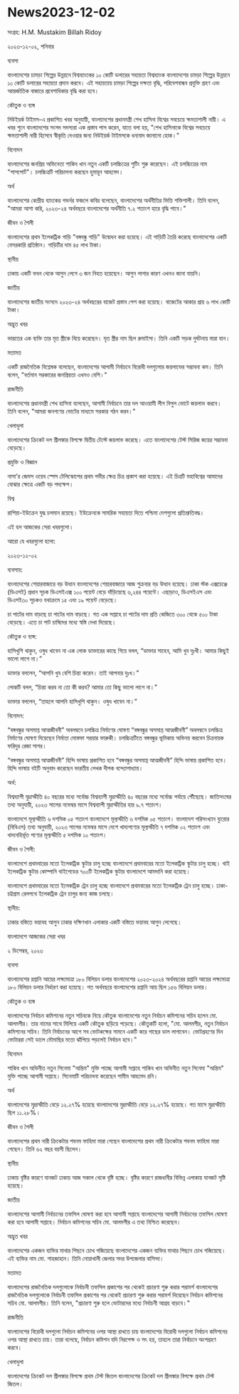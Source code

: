 # News2023-12-02

সংগ্রহ: H.M. Mustakim Billah Ridoy


২০২৩-১২-০২, শনিবার

ব্যবসা

বাংলাদেশের চামড়া শিল্পের উন্নয়নে বিশ্বব্যাংকের ১০ কোটি ডলারের সহায়তা
বিশ্বব্যাংক বাংলাদেশের চামড়া শিল্পের উন্নয়নে ১০ কোটি ডলারের সহায়তা প্রদান করবে। এই সহায়তায় চামড়া শিল্পের দক্ষতা বৃদ্ধি, পরিবেশবান্ধব প্রযুক্তি গ্রহণ এবং আন্তর্জাতিক বাজারে প্রবেশাধিকার বৃদ্ধি করা হবে।

কৌতুক ও ব্যঙ্গ

নিউইয়র্ক টাইমস-এ প্রকাশিত খবর অনুযায়ী, বাংলাদেশের প্রধানমন্ত্রী শেখ হাসিনা বিশ্বের সবচেয়ে ক্ষমতাশালী নারী।
এ খবর শুনে বাংলাদেশের সংসদ সদস্যরা এক প্রস্তাব পাস করেন, যাতে বলা হয়, "শেখ হাসিনাকে বিশ্বের সবচেয়ে ক্ষমতাশালী নারী হিসেবে স্বীকৃতি দেওয়ার জন্য নিউইয়র্ক টাইমসকে ধন্যবাদ জানানো হোক।"

বিনোদন

বাংলাদেশের জনপ্রিয় অভিনেতা শাকিব খান নতুন একটি চলচ্চিত্রের শুটিং শুরু করেছেন।
এই চলচ্চিত্রের নাম "পাসপোর্ট"। চলচ্চিত্রটি পরিচালনা করছেন হুমায়ূন আহমেদ।

অর্থ

বাংলাদেশের কেন্দ্রীয় ব্যাংকের গভর্নর ফজলে কবির বলেছেন, বাংলাদেশের অর্থনীতির ভিত্তি শক্তিশালী।
তিনি বলেন, "আমরা আশা করি, ২০২৩-২৪ অর্থবছরে বাংলাদেশের অর্থনীতি ৭.২ শতাংশ হারে বৃদ্ধি পাবে।"

জীবন ও শৈলী

বাংলাদেশের প্রথম ইলেকট্রিক গাড়ি "বঙ্গবন্ধু গাড়ি" উদ্বোধন করা হয়েছে।
এই গাড়িটি তৈরি করেছে বাংলাদেশের একটি বেসরকারি প্রতিষ্ঠান। গাড়িটির দাম ৪৫ লাখ টাকা।

স্থানীয়

ঢাকায় একটি ভবন থেকে আগুন লেগে ৩ জন নিহত হয়েছেন।
আগুন লাগার কারণ এখনও জানা যায়নি।

জাতীয়

বাংলাদেশের জাতীয় সংসদে ২০২৩-২৪ অর্থবছরের বাজেট প্রস্তাব পেশ করা হয়েছে।
বাজেটের আকার প্রায় ৬ লাখ কোটি টাকা।

অদ্ভুত খবর

ভারতের এক ব্যক্তি তার মৃত স্ত্রীকে বিয়ে করেছেন।
মৃত স্ত্রীর নাম ছিল রুমাইসা। তিনি একটি সড়ক দুর্ঘটনায় মারা যান।

মতামত

একটি রাজনৈতিক বিশ্লেষক বলেছেন, বাংলাদেশের আগামী নির্বাচনে বিরোধী দলগুলোর জয়লাভের সম্ভাবনা কম।
তিনি বলেন, "বর্তমান সরকারের জনপ্রিয়তা এখনও বেশি।"

রাজনীতি

বাংলাদেশের প্রধানমন্ত্রী শেখ হাসিনা বলেছেন, আগামী নির্বাচনে তার দল আওয়ামী লীগ বিপুল ভোটে জয়লাভ করবে।
তিনি বলেন, "আমরা জনগণের ভোটের মাধ্যমে সরকার গঠন করব।"

খেলাধুলা

বাংলাদেশের ক্রিকেট দল শ্রীলঙ্কার বিপক্ষে দ্বিতীয় টেস্টে জয়লাভ করেছে।
এতে বাংলাদেশের টেস্ট সিরিজ জয়ের সম্ভাবনা বেড়েছে।

প্রযুক্তি ও বিজ্ঞান

নাসা'র জেমস ওয়েব স্পেস টেলিস্কোপের প্রথম গভীর ক্ষেত্র চিত্র প্রকাশ করা হয়েছে।
এই চিত্রটি মহাবিশ্বের আমাদের বোঝার ক্ষেত্রে একটি বড় পদক্ষেপ।

বিশ্ব

রাশিয়া-ইউক্রেন যুদ্ধ চলমান রয়েছে।
ইউক্রেনকে সামরিক সহায়তা দিতে পশ্চিমা দেশগুলো প্রতিশ্রুতিবদ্ধ।

এই হল আজকের সেরা খবরগুলো।

আরো যে খবরগুলো হলো:

২০২৩-১২-০২

ব্যবসায়:

বাংলাদেশের শেয়ারবাজারে বড় উত্থান
বাংলাদেশের শেয়ারবাজারে আজ শুক্রবার বড় উত্থান হয়েছে। ঢাকা স্টক এক্সচেঞ্জে (ডিএসই) প্রধান সূচক ডিএসইএক্স ১০০ পয়েন্ট বেড়ে দাঁড়িয়েছে ৬,২৪৪ পয়েন্টে। এছাড়াও, ডিএসইএস এবং ডিএসই৩০ সূচকও যথাক্রমে ১৫ এবং ১৯ পয়েন্ট বেড়েছে।

চা পাটের দাম বাড়ছে
চা পাটের দাম বাড়ছে। গত এক সপ্তাহে চা পাটের দাম প্রতি কেজিতে ৩০০ থেকে ৫০০ টাকা বেড়েছে। এতে চা পাট চাষিদের মধ্যে স্বস্তি দেখা দিয়েছে।

কৌতুক ও ব্যঙ্গ:

হাসিখুশি থাকুন, ওষুধ খাবেন না
এক লোক ডাক্তারের কাছে গিয়ে বলল, “ডাক্তার সাহেব, আমি খুব দুঃখী। আমার কিছুই ভালো লাগে না।”

ডাক্তার বললেন, “আপনি খুব বেশি চিন্তা করেন। তাই আপনার দুঃখ।”

লোকটি বলল, “চিন্তা করব না তো কী করব? আমার তো কিছু ভালো লাগে না।”

ডাক্তার বললেন, “তাহলে আপনি হাসিখুশি থাকুন। ওষুধ খাবেন না।”

বিনোদন:

“বঙ্গবন্ধুর অসমাপ্ত আত্মজীবনী” অবলম্বনে চলচ্চিত্র নির্মাণের ঘোষণা
“বঙ্গবন্ধুর অসমাপ্ত আত্মজীবনী” অবলম্বনে চলচ্চিত্র নির্মাণের ঘোষণা দিয়েছেন নির্মাতা মোস্তফা সরয়ার ফারুকী। চলচ্চিত্রটিতে বঙ্গবন্ধুর ভূমিকায় অভিনয় করবেন চিত্রনায়ক ফরিদুর রেজা সাগর।

“বঙ্গবন্ধুর অসমাপ্ত আত্মজীবনী” হিন্দি ভাষায় প্রকাশিত হবে
“বঙ্গবন্ধুর অসমাপ্ত আত্মজীবনী” হিন্দি ভাষায় প্রকাশিত হবে। হিন্দি ভাষায় বইটি অনুবাদ করেছেন ভারতীয় লেখক দীপক বন্দ্যোপাধ্যায়।

অর্থ:

বিশ্বব্যাপী মুদ্রাস্ফীতি ৪০ বছরের মধ্যে সর্বোচ্চ
বিশ্বব্যাপী মুদ্রাস্ফীতি ৪০ বছরের মধ্যে সর্বোচ্চ পর্যায়ে পৌঁছেছে। জাতিসংঘের তথ্য অনুযায়ী, ২০২৩ সালের নভেম্বর মাসে বিশ্বব্যাপী মুদ্রাস্ফীতির হার ৯.৭ শতাংশ।

বাংলাদেশে মূল্যস্ফীতি ৬ দশমিক ০৫ শতাংশ
বাংলাদেশে মূল্যস্ফীতি ৬ দশমিক ০৫ শতাংশ। বাংলাদেশ পরিসংখ্যান ব্যুরোর (বিবিএস) তথ্য অনুযায়ী, ২০২৩ সালের নভেম্বর মাসে দেশে খাদ্যপণ্যের মূল্যস্ফীতি ৭ দশমিক ০২ শতাংশ এবং খাদ্যবহির্ভূত পণ্যের মূল্যস্ফীতি ৫ দশমিক ১০ শতাংশ।

জীবন ও শৈলী:

বাংলাদেশে প্রথমবারের মতো ইলেকট্রিক স্কুটার চালু হচ্ছে
বাংলাদেশে প্রথমবারের মতো ইলেকট্রিক স্কুটার চালু হচ্ছে। থাই ইলেকট্রিক স্কুটার কোম্পানি থাইগেডের ৭০০টি ইলেকট্রিক স্কুটার বাংলাদেশে আমদানি করা হয়েছে।

বাংলাদেশে প্রথমবারের মতো ইলেকট্রিক ট্রেন চালু হচ্ছে
বাংলাদেশে প্রথমবারের মতো ইলেকট্রিক ট্রেন চালু হচ্ছে। ঢাকা-চট্টগ্রাম রেলপথে ইলেকট্রিক ট্রেন চালুর জন্য কাজ চলছে।

স্থানীয়:

ঢাকার বস্তিতে ভয়াবহ আগুন
ঢাকার দক্ষিণখান এলাকার একটি বস্তিতে ভয়াবহ আগুন লেগেছে।


বাংলাদেশে আজকের সেরা খবর

২ ডিসেম্বর, ২০২৩

ব্যবসা

বাংলাদেশের রপ্তানি আয়ের লক্ষ্যমাত্রা ১৮০ বিলিয়ন ডলার
বাংলাদেশের ২০২৩-২০২৪ অর্থবছরের রপ্তানি আয়ের লক্ষ্যমাত্রা ১৮০ বিলিয়ন ডলার নির্ধারণ করা হয়েছে। গত অর্থবছরে বাংলাদেশের রপ্তানি আয় ছিল ১৫৬ বিলিয়ন ডলার।

কৌতুক ও ব্যঙ্গ

বাংলাদেশের নির্বাচন কমিশনের নতুন সচিবকে নিয়ে কৌতুক
বাংলাদেশের নতুন নির্বাচন কমিশনের সচিব হলেন মো. আলমগীর। তার নামের সাথে মিলিয়ে একটি কৌতুক ছড়িয়ে পড়েছে। কৌতুকটি হলো, "মো. আলমগীর, নতুন নির্বাচন কমিশনের সচিব। তিনি নির্বাচনের আগে সব ভোটকক্ষের সামনে একটি করে গাছের ডাল লাগাবেন। ভোটগ্রহণের দিন ভোটাররা সেই ডালে মৌমাছির মতো ঝাঁপিয়ে পড়লেই নির্বাচন হবে।"

বিনোদন

শাকিব খান অভিনীত নতুন সিনেমা "অন্তিম" মুক্তি পাচ্ছে আগামী সপ্তাহে
শাকিব খান অভিনীত নতুন সিনেমা "অন্তিম" মুক্তি পাচ্ছে আগামী সপ্তাহে। সিনেমাটি পরিচালনা করেছেন শামীম আহমেদ রনি।

অর্থ

বাংলাদেশের মুদ্রাস্ফীতি বেড়ে ১২.২৭% হয়েছে
বাংলাদেশের মুদ্রাস্ফীতি বেড়ে ১২.২৭% হয়েছে। গত মাসে মুদ্রাস্ফীতি ছিল ১১.২৮%।

জীবন ও শৈলী

বাংলাদেশের প্রথম নারী ক্রিকেটার শবনম ফাহিমা মারা গেছেন
বাংলাদেশের প্রথম নারী ক্রিকেটার শবনম ফাহিমা মারা গেছেন। তিনি ৬২ বছর বয়সী ছিলেন।

স্থানীয়

ঢাকায় বৃষ্টির কারণে যানজট
ঢাকায় আজ সকাল থেকে বৃষ্টি হচ্ছে। বৃষ্টির কারণে রাজধানীর বিভিন্ন এলাকায় যানজট সৃষ্টি হয়েছে।

জাতীয়

বাংলাদেশের আগামী নির্বাচনের তফসিল ঘোষণা করা হবে আগামী সপ্তাহে
বাংলাদেশের আগামী নির্বাচনের তফসিল ঘোষণা করা হবে আগামী সপ্তাহে। নির্বাচন কমিশনের সচিব মো. আলমগীর এ তথ্য নিশ্চিত করেছেন।

অদ্ভুত খবর

বাংলাদেশের একজন ব্যক্তির মাথার পিছনে চোখ গজিয়েছে
বাংলাদেশের একজন ব্যক্তির মাথার পিছনে চোখ গজিয়েছে। এই ব্যক্তির নাম মো. শাহজাহান। তিনি নোয়াখালী জেলার সদর উপজেলার বাসিন্দা।

মতামত

বাংলাদেশের রাজনৈতিক দলগুলোকে নির্বাচনী তফসিল প্রকাশের পর থেকেই প্রচারণা শুরু করার পরামর্শ
বাংলাদেশের রাজনৈতিক দলগুলোকে নির্বাচনী তফসিল প্রকাশের পর থেকেই প্রচারণা শুরু করার পরামর্শ দিয়েছেন নির্বাচন কমিশনের সচিব মো. আলমগীর। তিনি বলেন, "প্রচারণা শুরু হলে ভোটারদের মধ্যে নির্বাচনী আগ্রহ বাড়বে।"

রাজনীতি

বাংলাদেশের বিরোধী দলগুলো নির্বাচন কমিশনের ওপর আস্থা রাখতে চায়
বাংলাদেশের বিরোধী দলগুলো নির্বাচন কমিশনের ওপর আস্থা রাখতে চায়। তারা বলেছে, নির্বাচন কমিশন যদি নিরপেক্ষ ও সৎ হয়, তাহলে তারা নির্বাচনে অংশগ্রহণ করবে।

খেলাধুলা

বাংলাদেশের ক্রিকেট দল শ্রীলঙ্কার বিপক্ষে প্রথম টেস্ট জিতল
বাংলাদেশের ক্রিকেট দল শ্রীলঙ্কার বিপক্ষে প্রথম টেস্ট জিতল।
